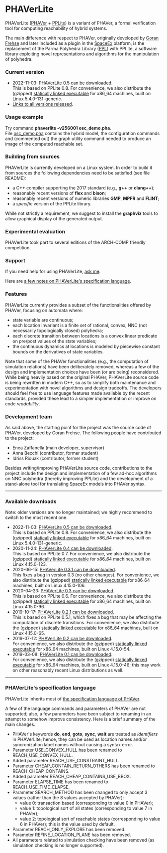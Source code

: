 # PHAVerLite

PHAVerLite (<a href="http://www-verimag.imag.fr/~frehse/phaver_web/index.html">PHAVer</a> +
<a href="https://github.com/ezaffanella/PPLite">PPLite</a>) is a variant of PHAVer,
a formal verification tool for computing reachability of hybrid systems.
<p>
The main difference with respect to PHAVer,
originally developed by <a href="https://sites.google.com/site/frehseg/">Goran Frehse</a>
and later included as a plugin in the <a href="http://spaceex.imag.fr/">SpaceEx</a> platform,
is the replacement of the Parma Polyhedra Library (<a href="https://www.bugseng.com/parma-polyhedra-library">PPL</a>)
with PPLite, a software library exploiting novel representations and algorithms for the manipulation of polyhedra.

<h3>Current version</h3>
<ul>
<li>
2022-11-03:
<a href="releases/phaverlite-0.5.tar.gz">PHAVerLite 0.5 can be downloaded</a>.
<br>
This is based on PPLite 0.8.
For convenience, we also distribute the (gzipped)
<a href="releases/phaverlite-0.5_static.gz">statically linked executable</a>
for x86_64 machines, built on Linux 5.4.0-131-generic.
</li>
<li>
<a href="#downloads">Links to all versions released</a>.
</li>
</ul>

<h3>Usage example</h3>
Try command <strong>phaverlite -v256001 osc_demo.pha</strong>.
<br>
File <a href="osc_demo.pha">osc_demo.pha</a> contains the hybrid model,
the configuration commands and (commented out) the graph utility command
needed to produce an image of the computed reachable set.


<h3>Building from sources</h3>
PHAVerLite is currently developed on a Linux system.
In order to build it from sources the following
dependencies need to be satisfied (see file README):
<ul>
<li>a C++ compiler supporting the 2017 standard
(e.g., <strong>g++</strong> or <strong>clang++</strong>);</li>
<li>reasonably recent versions of <strong>flex</strong>
and <strong>bison</strong>;</li>
<li>reasonably recent versions of numeric libraries
<strong>GMP</strong>, <strong>MPFR</strong> and <strong>FLINT</strong>;</li>
<li>a <em>specific</em> version of the PPLite library.</li>
</ul>
While not strictly a requirement, we suggest to install the
<strong>graphviz</strong> tools to allow graphical display of
the generated output.

<h3>Experimental evaluation</h3>
PHAVerLite took part to several editions of the ARCH-COMP friendly competition.

<h3>Support</h3>
If you need help for using PHAVerLite,
<a href="mailto:enea.zaffanella@unipr.it">ask me</a>.</em>
<p>
Here are <a href="#phaverlites-specification-language">a few notes on PHAVerLite's
specification language</a>.

<h3>Features</h3>
PHAVerLite currently provides a subset of the functionalities offered by PHAVer, focusing on automata where:
<ul>
<li>state variable are continuous;</li>
<li>each location invariant is a finite set of rational, convex,
NNC (not necessarily topologically closed) polyhedra;</li>
<li>each discrete transition between locations is a convex linear
predicate on pre/post values of the state variables;</li>
<li>the continuous dynamics at locations is modeled by
piecewise constant bounds on the derivatives of state variables.</li>
</ul>
Note that some of the PHAVer functionalities (e.g., the computation of simulation relations)
have been deliberately removed, whereas a few of the design and
implementation choices have been (or are being) reconsidered.
While being heavily based on the original PHAVer,
PHAVerLite source code is being rewritten in modern C++,
so as to simplify both maintenance and experimentation
with novel algorithms and design tradeoffs.
The developers should feel free to use language features made
available by the recent standards, provided these lead to
a simpler implementation or improve on code <em>readability</em>.

<h3>Development team</h3>
As said above, the starting point for the project was
the source code of PHAVer, developed by Goran Frehse.
The following people have contributed to the project:

<ul>
<li>Enea Zaffanella (main developer, supervisor)</li>
<li>Anna Becchi (contributor, former student)</li>
<li>Idriss Riouak (contributor, former student)</li>
</ul>

Besides writing/improving PHAVerLite source code,
contributions to the project include the design and implementation
of a few ad-hoc algorithms on NNC polyhedra (thereby improving PPLite)
and the development of a stand-alone tool for translating SpaceEx models into PHAVer syntax.

<HR>

<A NAME="downloads">
<h3>Available downloads</h3>
Note: older versions are no longer maintained; we highly recommend
to switch to the most recent one.
<ul>
<li>
2022-11-03:
<a href="releases/phaverlite-0.5.tar.gz">PHAVerLite 0.5 can be downloaded</a>.
<br>
This is based on PPLite 0.8.
For convenience, we also distribute the (gzipped)
<a href="releases/phaverlite-0.5_static.gz">statically linked executable</a>
for x86_64 machines, built on Linux 5.4.0-131-generic.
</li>
<li>
2020-11-24:
<a href="releases/phaverlite-0.4.tar.gz">PHAVerLite 0.4 can be downloaded</a>.
<br>
This is based on PPLite 0.7.
For convenience, we also distribute the (gzipped)
<a href="releases/phaverlite-0.4_static.gz">statically linked executable</a>
for x86_64 machines, built on Linux 4.15.0-123.
</li>
<li>
2020-06-15:
<a href="releases/phaverlite-0.3.1.tar.gz">PHAVerLite 0.3.1 can be downloaded</a>.
<br>
This fixes a bug in version 0.3 (no other changes).
For convenience, we also distribute the (gzipped)
<a href="releases/phaverlite-0.3.1_static.gz">statically linked executable</a>
for x86_64 machines, built on Linux 4.15.0-106.
</li>
<li>
2020-04-23:
<a href="releases/phaverlite-0.3.tar.gz">PHAVerLite 0.3 can be downloaded</a>.
<br>
This is based on PPLite 0.6.
For convenience, we also distribute the (gzipped)
<a href="releases/phaverlite-0.3_static.gz">statically linked executable</a>
for x86_64 machines, built on Linux 4.15.0-96.
</li>
<li>2019-10-17:
<a href="releases/phaverlite-0.2.1.tar.gz">PHAVerLite 0.2.1 can be downloaded</a>.
<br>
This is based on PPLite 0.5.1, which fixes a bug that may be affecting
the computation of discrete transitions.
For convenience, we also distribute the (gzipped)
<a href="releases/phaverlite-0.2.1_static.gz">statically linked executable</a>
for x86_64 machines, built on Linux 4.15.0-65.
</li>
<li>2019-07-12:
<a href="releases/phaverlite-0.2.tar.gz">PHAVerLite 0.2 can be downloaded</a>.
<br>
For convenience, we also distribute the (gzipped)
<a href="releases/phaverlite-0.2_static.gz">statically linked executable</a>
for x86_64 machines, built on Linux 4.15.0-54.
</li>
<li>2019-03-08:
<a href="releases/phaverlite-0.1.tar.gz">PHAVerLite 0.1 can be downloaded</a>.
<br>
For convenience, we also
distribute the (gzipped)
<a href="releases/phaverlite-0.1_static.gz">statically linked executable</a>
for x86_64 machines, built on Linux 4.15.0-46;
this may work on other reasonably recent Linux distributions as well.
</li>
</ul>
 
<hr>

<h3>PHAVerLite's specification language</h3>
PHAVerLite inherits most of
<a href="http://www-verimag.imag.fr/~frehse/phaver_web/phaver_lang.pdf">the
specification language of PHAVer</a>.

<P>
A few of the language commands and parameters of PHAVer are not supported;
also, a few parameters have been subject to renaming in an attempt
to somehow improve consistency.
Here is a brief summary of the main changes.

<ul>

<li>
PHAVer's keywords
<strong>do</strong>, <strong>end</strong>, <strong>goto</strong>,
<strong>sync</strong>, <strong>wait</strong> are treated
as <em>identifiers</em> in PHAVerLite; hence, they can be used
as location names and/or syncronization label names
without causing a syntax error.</li>

<li>
Parameter USE_CONVEX_HULL has been renamed to REACH_USE_CONVEX_HULL.
</li>
<li>Added parameter REACH_USE_CONSTRAINT_HULL.</li>

<li>
Parameter CHEAP_CONTAIN_RETURN_OTHERS has been renamed to
REACH_CHEAP_CONTAINS.
</li>
<li>Added parameter REACH_CHEAP_CONTAINS_USE_BBOX.</li>

<li>
Parameter ELAPSE_TIME has been renamed to REACH_USE_TIME_ELAPSE.
</li>

<li>
Parameter SEARCH_METHOD has been changed to only accept 3 values
(rather than the 8 values accepted by PHAVer):
  <ul>
  <li>value 0: transaction based
      (corresponding to value 0 in PHAVer);</li>
  <li>value 1: topological sort of all states
      (corresponding to value 7 in PHAVer);</li>
  <li>value 2: topological sort of reachable states
      (corresponding to value 6 in PHAVer);
      this is the value used by default.</li>
  </ul>
</li>

<li>Parameter REACH_ONLY_EXPLORE has been removed.</li>
<li>Parameter REFINE_LOCATION_PLANE has been removed.</li>
<li>All parameters related to simulation checking have been removed
    (as simulation checking is no longer supported).</li>
</ul>

 
  
